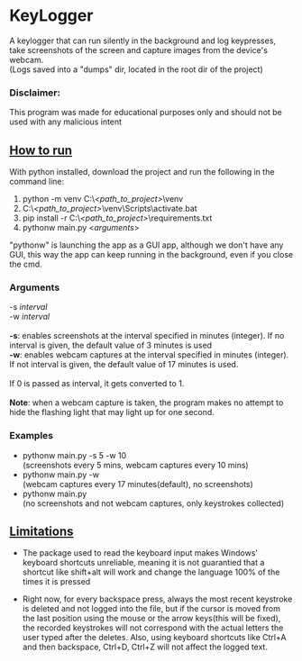 # KeyLogger
A keylogger that can run silently in the background and log keypresses,
take screenshots of the screen and capture images from the device's webcam. <br>
(Logs saved into a "dumps" dir, located in the root dir of the project)

### Disclaimer: 
This program was made for educational purposes only and should not be used with any malicious intent

## <u>How to run</u>
With python installed, download the project and run the following in the command line:
1) python -m venv C:\\*<path_to_project\>*\venv 
2) C:\\*<path_to_project\>*\venv\Scripts\activate.bat
3) pip install -r C:\\*<path_to_project\>*\requirements.txt
4) pythonw main.py \<*arguments*\>

"pythonw" is launching the app as a GUI app, although we don't have any 
GUI, this way the app can keep running in the background, even if you close the cmd.

### Arguments <br>
-s *interval* <br>
-w *interval*
<br> <br>
**-s**: enables screenshots at the interval specified in minutes (integer). If no interval is given,
the default value of 3 minutes is used <br>
**-w**: enables webcam captures at the interval specified in minutes (integer). If not interval is given,
the default value of 17 minutes is used. <br><br>
If 0 is passed as interval, it gets converted to 1. <br><br>
**Note**: when a webcam capture is taken, the program makes no attempt to hide
the flashing light that may light up for one second. <br>

### Examples
- pythonw main.py -s 5 -w 10 <br>
(screenshots every 5 mins, webcam captures every 10 mins)
- pythonw main.py -w <br>
  (webcam captures every 17 minutes(default), no screenshots)
- pythonw main.py <br>
  (no screenshots and not webcam captures, only keystrokes collected)
  <br>
  
## <u>Limitations</u> <br>
- The package used to read the keyboard input makes Windows' keyboard shortcuts unreliable, meaning it is not 
  guarantied that a shortcut like shift+alt will work and change the language 100% of the times it is pressed
  
- Right now, for every backspace press, always the most recent keystroke is deleted and not logged into the file,
  but if the cursor is moved from the last position using the mouse or the arrow keys(this will be fixed), the recorded keystrokes
  will not correspond with the actual letters the user typed after the deletes. Also, using keyboard 
  shortcuts like Ctrl+A and then backspace, Ctrl+D, Ctrl+Z will not affect the logged text.
